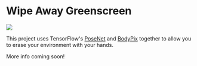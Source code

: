# Wipe Away Greenscreen

![](https://media.giphy.com/media/UW2ajjFyi4WCnMQxNg/source.gif)

This project uses TensorFlow's [PoseNet](https://github.com/tensorflow/tfjs-models/tree/master/posenet) and [BodyPix](https://github.com/tensorflow/tfjs-models/tree/master/body-pix) together to allow you to erase your environment with your hands.

More info coming soon!